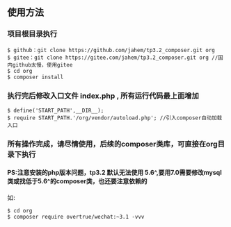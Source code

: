 ## 使用方法

### 项目根目录执行
```
$ github：git clone https://github.com/jahem/tp3.2_composer.git org
$ gitee：git clone https://gitee.com/jahem/tp3.2_composer.git org //国内github太慢，使用gitee
$ cd org
$ composer install
```

### 执行完后修改入口文件 index.php , 所有运行代码最上面增加
```
$ define('START_PATH',__DIR__);
$ require START_PATH.'/org/vendor/autoload.php'; //引入composer自动加载入口
``` 

### 所有操作完成，请尽情使用，后续的composer类库，可直接在org目录下执行
#### PS:注意安装的php版本问题，tp3.2 默认无法使用 5.6^,要用7.0需要修改mysql类或找低于5.6^的composer类，也还要注意依赖的
如:
```
$ cd org
$ composer require overtrue/wechat:~3.1 -vvv
```
